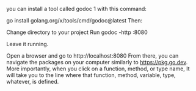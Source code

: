 you can install a tool called godoc 1 with this command:

go install golang.org/x/tools/cmd/godoc@latest
Then:

Change directory to your project
Run 
    godoc -http :8080

Leave it running.

Open a browser and go to http://localhost:8080
From there, you can navigate the packages on your computer similarly to https://pkg.go.dev. More importantly, when you click on a function, method, or type name, It will take you to the line where that function, method, variable, type, whatever, is defined.
